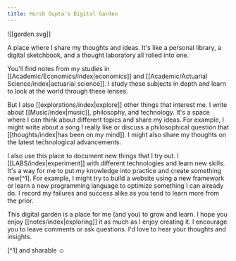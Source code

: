 ```yaml
---
title: Hursh Gupta's Digital Garden
---
```

![[garden.svg]]

A place where I share my thoughts and ideas. It's like a personal library, a digital sketchbook, and a thought laboratory all rolled into one.

You'll find notes from my studies in [[Academic/Economics/index|economics]] and [[Academic/Actuarial Science/index|actuarial science]]. I study these subjects in depth and learn to look at the world through these lenses.

But I also [[explorations/index|explore]] other things that interest me. I write about [[Music/index|music]], philosophy, and technology. It's a space where I can think about different topics and share my ideas. For example, I might write about a song I really like or discuss a philosophical question that [[thoughts/index|has been on my mind]]. I might also share my thoughts on the latest technological advancements.

I also use this place to document new things that I try out. I [[LABS/index|experiment]] with different technologies and learn new skills. It's a way for me to put my knowledge into practice and create something new[^1]. For example, I might try to build a website using a new framework or learn a new programming language to optimize something I can already do. I record my failures and success alike as you tend to learn more from the prior.

This digital garden is a place for me (and you) to grow and learn. I hope you enjoy [[notes/index|exploring]] it as much as I enjoy creating it. I encourage you to leave comments or ask questions. I'd love to hear your thoughts and insights.

[^1] and sharable ☺